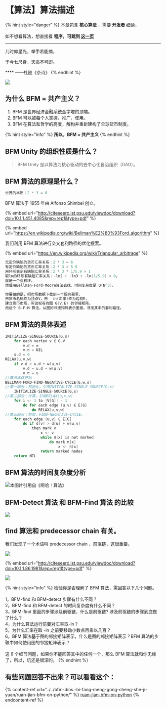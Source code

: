 # 【算法】算法描述

{% hint style="danger" %}
本章包含 **核心算法** ，需要 **开发者** 细读，\
\
如不想看算法，想直接看 **程序，**可跳到 [**这一页**](https://www.bfm-unity.com/bfm-dins.-bi-fang-meng-gong-cheng-she-ji-yuan/ruan-jian-bfm-on-python)****

****

儿时仰星光，举手若能摘。&#x20;

于今七尺身，天高不可即。

&#x20;                         ****                          ——杜随《杂诗》                  &#x20;
{% endhint %}

![](../../.gitbook/assets/350714d50313c52b79c51d4dbe932e80.jpeg)

## 为什么 BFM = 共产主义？

1. BFM 是世界经济金融系统金字塔的顶端。&#x20;
2. BFM 可以被每个人掌握，推广，使用。&#x20;
3. BFM 在算法和哲学的高度，解构并重新建构了全球货币制度。&#x20;

{% hint style="info" %}
**所以，BFM = 共产主义**
{% endhint %}

## BFM Unity 的组织性质是什么？

> BFM Unity 是以算法为核心驱动的去中心化自治组织（DAO）。&#x20;

## BFM 算法的原理是什么？

```c
世界的本质：2 * 3 = 6
```

BFM 算法于 1955 年由 Alfonso Shimbel 创立。

{% embed url="http://citeseerx.ist.psu.edu/viewdoc/download?doi=10.1.1.451.4085&rep=rep1&type=pdf" %}

{% embed url="https://en.wikipedia.org/wiki/Bellman%E2%80%93Ford_algorithm" %}

我们利用 BFM 算法进行交叉套利路径的优化搜索。

{% embed url="https://en.wikipedia.org/wiki/Triangular_arbitrage" %}

```c
无定价缺陷的货币汇率关系：2 * 3 = 6
有定价缺陷的货币汇率关系：2 * 3 > 5.9 
用环形表示有缺陷汇率关系：2 * 3 * 1/5.9 > 1 
取ln的环形有缺陷汇率关系：-ln2 + -ln3 + -ln(1/5.9) < 0，
就是一个负权环。 
然后用Bellman-Ford-Moore算法去找，时间复杂度是 O(N^3)。

你要做的是，把市场数据下载到一个服务器里，
用货币名称作为顶点V，用 -ln(汇率)作为边权E，
建立货币市场，带边权有向图 G(V,E) 的邻接矩阵，
用这个 B-F-M 算法，从图的邻接矩阵表示里面，寻找其中的套利路径。
```

## BFM 算法的具体表述

```c
INITIALIZE-SINGLE-SOURCE(G,s)
    for each vertex v ∈ G.V
        v.d = ∞
        v.π = NIL 
    s.d = 0
RELAX(u,v,w)
    if v.d > u.d + w(u,v)
        v.d = u.d + w(u,v)
        v.π = u 
//算法本体开始
BELLMAN-FORD-FIND-NEGATIVE-CYCLE(G,w,s)
//第一部分：初始化，引用INITIALIZE-SINGLE-SOURCE(G,s)
    INITIALIZE-SINGLE-SOURCE(G,s)
//第二部分：计算，引用RELAX(u,v,w)
    for i <- 1 to |V[G]| - 1 
        do for each edge (u,v) ∈ E[G]
            do RELAX(u,v,w) 
//第三部分：检验，FIND-NEGATIVE-CYCLE。
    for each edge (u,v) ∈ E[G]
        do if d[v] > d[u] + w(u,v)
            then mark v
                x <- v
                while π[x] is not marked 
                    do mark π[x]
                        x <- π[x]
                return marked nodes 
    return NIL
```

## BFM 算法的时间复杂度分析

![本图片引用自《啊哈！算法》](../../.gitbook/assets/ping-mu-kuai-zhao-20200318-shang-wu-9.55.10.png)

## BFM-Detect 算法 和 BFM-Find 算法 的比较

![](../../.gitbook/assets/6fd45e9485174eb63cdc82611c3ca835.png)

## find 算法和 predecessor chain 有关。

我们发现了一个术语叫 predecessor chain ，前驱链，这很重要。

![](../../.gitbook/assets/ping-mu-kuai-zhao-20200325-xia-wu-5.59.12.png)

{% embed url="http://citeseerx.ist.psu.edu/viewdoc/download?doi=10.1.1.86.1981&rep=rep1&type=pdf" %}

![](../../.gitbook/assets/ping-mu-kuai-zhao-20210127-xia-wu-10.54.01.png)

{% hint style="info" %}
检验你是否理解了 BFM 算法，需回答以下几个问题。\
\
1，BFM-find 和 BFM-detect 步骤有什么不同？ \
2，BFM-find 和 BFM-detect 的时间复杂度有什么不同？\
3，BFM-find 里面的步骤涉及前驱链，什么是前驱链? 涉及前驱链的步骤到底做了什么？ \
4，为什么算法运行前要对汇率取-ln？ \
5，为什么汇率在取 -ln 之前要移动小数点再乘以几百？ \
6，BFM 算法基于图的邻接矩阵表示。什么是图的邻接矩阵表示？BFM 算法的步骤中如何使用图的邻接矩阵表示？ \
\
这 6 个细节问题，如果你不能回答其中的任何一个，那么 BFM 算法就和你无缘了，所以，坑还是很深的。
{% endhint %}

## 有些问题回答不出来？可以看看这个：

{% content-ref url="../../bfm-dins.-bi-fang-meng-gong-cheng-she-ji-yuan/ruan-jian-bfm-on-python/" %}
[ruan-jian-bfm-on-python](../../bfm-dins.-bi-fang-meng-gong-cheng-she-ji-yuan/ruan-jian-bfm-on-python/)
{% endcontent-ref %}
